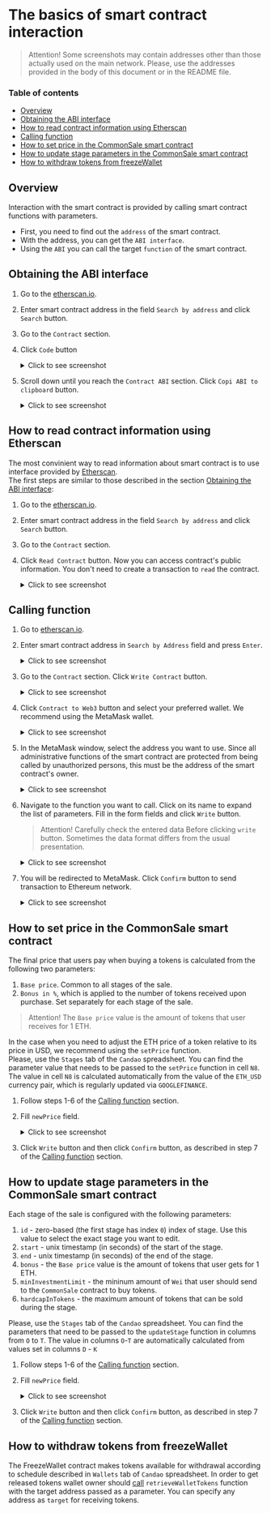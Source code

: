 # The basics of smart contract interaction

> Attention! Some screenshots may contain addresses other than those actually used on the main network.
> Please, use the addresses provided in the body of this document or in the README file.

### Table of contents
* [Overview](#overview)
* [Obtaining the ABI interface](#obtaining-the-abi-interface)
* [How to read contract information using Etherscan](#how-to-read-contract-information-using-etherscan)
* [Calling function](#calling-function)
* [How to set price in the CommonSale smart contract](#How-to-set-price-in-the-CommonSale-smart-contract)
* [How to update stage parameters in the CommonSale smart contract](#How-to-update-stage-parameters-in-the-CommonSale-smart-contract)
* [How to withdraw tokens from freezeWallet](#how-to-withdraw-tokens-from-freezewallet)

## Overview
Interaction with the smart contract is provided by calling smart contract functions with parameters.  
* First, you need to find out the `address` of the smart contract.
* With the address, you can get the `ABI interface`.
* Using the `ABI` you can call the target `function` of the smart contract.

## Obtaining the ABI interface

1. Go to the [etherscan.io](https://etherscan.io).
2. Enter smart contract address in the field `Search by address` and click `Search` button.
3. Go to the `Contract` section.

4. Click `Code` button
    <details><summary>Click to see screenshot</summary>

    ![obtaining_abi_01](images/obtaining_abi_01.png)

    </details>


5. Scroll down until you reach the `Contract ABI` section. Click `Copi ABI to clipboard` button.
    <details><summary>Click to see screenshot</summary>

    ![obtaining_abi_02](images/obtaining_abi_02.png)

    </details>

## How to read contract information using Etherscan
The most convinient way to read information about smart contract is to use interface provided by [Etherscan](https://etherscan.io).  
The first steps are similar to those described in the section [Obtaining the ABI interface](#obtaining-the-abi-interface):
1. Go to the [etherscan.io](https://etherscan.io).
2. Enter smart contract address in the field `Search by address` and click `Search` button.
3. Go to the `Contract` section.
4. Click `Read Contract` button. Now you can access contract's public information. You don't need to create a transaction to `read` the contract.
    <details><summary>Click to see screenshot</summary>

   ![reading_contract_01](images/reading_contract_01.png)

    </details>

## Calling function
1. Go to [etherscan.io](https://etherscan.io).
2. Enter smart contract address in `Search by Address` field and press `Enter`.
    <details><summary>Click to see screenshot</summary>

    ![interacting_with_contract_01](images/interacting_with_contract_01.png)

    </details>
3. Go to the `Contract` section. Click `Write Contract` button.
    <details><summary>Click to see screenshot</summary>

    ![interacting_with_contract_02](images/interacting_with_contract_02.png)

    </details>

4. Click `Contract to Web3` button and select your preferred wallet. We recommend using the MetaMask wallet.
    <details><summary>Click to see screenshot</summary>

    ![interacting_with_contract_03](images/interacting_with_contract_03.png)

    </details>

5. In the MetaMask window, select the address you want to use. Since all administrative functions of the smart contract are protected from being called by unauthorized persons, this must be the address of the smart contract's owner.
    <details><summary>Click to see screenshot</summary>

    ![interacting_with_contract_04](images/interacting_with_contract_04.png)

    </details>

6. Navigate to the function you want to call. Click on its name to expand the list of parameters. Fill in the form fields and click `Write` button.
    >Attention! Carefully check the entered data Before clicking `write` button. Sometimes the data format differs from the usual presentation.
    <details><summary>Click to see screenshot</summary>

    ![interacting_with_contract_05](images/interacting_with_contract_05.png)

    </details>
7. You will be redirected to MetaMask. Click `Confirm` button to send transaction to Ethereum network.
    <details><summary>Click to see screenshot</summary>

   ![interacting_with_contract_06](images/interacting_with_contract_06.png)

    </details>


## How to set price in the CommonSale smart contract
The final price that users pay when buying a tokens is calculated from the following two parameters:
1) `Base price`. Common to all stages of the sale.
2) `Bonus in %`, which is applied to the number of tokens received upon purchase. Set separately for each stage of the sale.

> Attention! The `Base price` value is the amount of tokens that user receives for 1 ETH.

In the case when you need to adjust the ETH price of a token relative to its price in USD, we recommend using the `setPrice` function.  
Please, use the `Stages` tab of the `Candao` spreadsheet. You can find the parameter value that needs to be passed to the `setPrice` function in cell `N8`.  
The value in cell `N8` is calculated automatically from the value of the `ETH_USD` currency pair, which is regularly updated via `GOOGLEFINANCE`.

1. Follow steps 1-6 of the [Calling function](#calling-function) section.
2. Fill `newPrice` field.
    <details><summary>Click to see screenshot</summary>
   
    ![interacting_with_contract_03](images/interacting_with_contract_05.png)
   
    </details>

3. Click `Write` button and then click `Confirm` button, as described in step 7 of the [Calling function](#calling-function) section.

## How to update stage parameters in the CommonSale smart contract
Each stage of the sale is configured with the following parameters:
1) `id` - zero-based (the first stage has index `0`) index of stage. Use this value to select the exact stage you want to edit.
2) `start` - unix timestamp (in seconds) of the start of the stage.
2) `end` - unix timestamp (in seconds) of the end of the stage.
2) `bonus` - the `Base price` value is the amount of tokens that user gets for 1 ETH.
2) `minInvestmentLimit` - the mininum amount of `Wei` that user should send to the `CommonSale` contract to buy tokens.
2) `hardcapInTokens` - the maximum amount of tokens that can be sold during the stage.
   
Please, use the `Stages` tab of the `Candao` spreadsheet. You can find the parameters that need to be passed to the `updateStage` function in columns from `O` to `T`.
The value in columns `O`-`T` are automatically calculated from values set in columns `D` - `K`

1. Follow steps 1-6 of the [Calling function](#calling-function) section.
2. Fill `newPrice` field.
    <details><summary>Click to see screenshot</summary>

   ![updating_stages_01](images/updating_stages_01.png)

    </details>

3. Click `Write` button and then click `Confirm` button, as described in step 7 of the [Calling function](#calling-function) section.


## How to withdraw tokens from freezeWallet
The FreezeWallet contract makes tokens available for withdrawal according to schedule described in `Wallets` tab of `Candao` spreadsheet.
In order to get released tokens wallet owner should [call](#calling-function) `retrieveWalletTokens` function with the target address passed as a parameter.
You can specify any address as `target` for receiving tokens.
